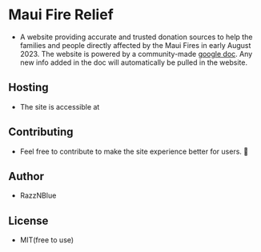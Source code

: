 # Maui Fire Relief
 - A website providing accurate and trusted donation sources to help the families and people directly affected by the Maui Fires in early August 2023. The website is powered by a community-made [google doc](https://docs.google.com/spreadsheets/d/1lExatubPl6zvsDcy4qUd3Sv1PvvKrzMhUyOzaKuId0o/edit?pli=1#gid=194434303). Any new info added in the doc will automatically be pulled in the website.

## Hosting
 - The site is accessible at [<website-url>]()

## Contributing
 - Feel free to contribute to make the site experience better for users. 🙏

## Author
 - RazzNBlue

## License
 - MIT(free to use)
